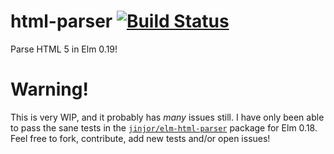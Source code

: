 # html-parser [![Build Status](https://travis-ci.org/hecrj/html-parser.svg?branch=master)](https://travis-ci.org/hecrj/html-parser)

Parse HTML 5 in Elm 0.19!

# Warning!

This is very WIP, and it probably has _many_ issues still. I have only
been able to pass the sane tests in the [`jinjor/elm-html-parser`][jinjor] package
for Elm 0.18. Feel free to fork, contribute, add new tests and/or open issues!

[jinjor]: https://github.com/jinjor/elm-html-parser
